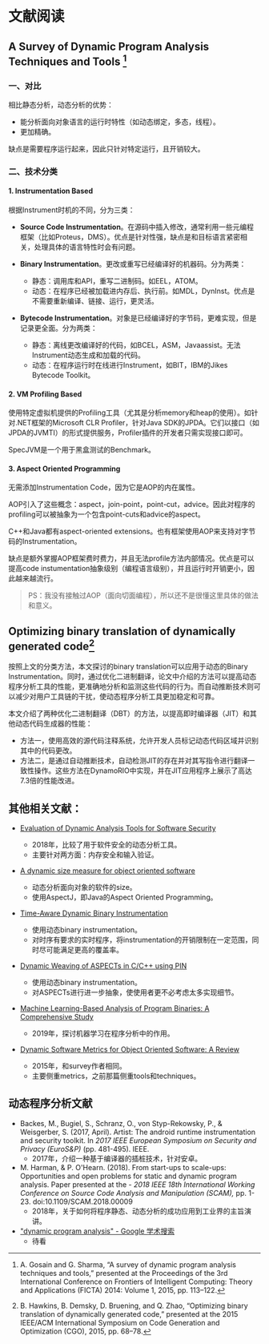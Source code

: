 # 文献阅读

## A Survey of Dynamic Program Analysis Techniques and Tools [^1]

### 一、对比

相比静态分析，动态分析的优势：

- 能分析面向对象语言的运行时特性（如动态绑定，多态，线程）。
- 更加精确。

缺点是需要程序运行起来，因此只针对特定运行，且开销较大。

### 二、技术分类

#### 1. Instrumentation Based

根据Instrument时机的不同，分为三类：

- **Source Code Instrumentation**。在源码中插入修改，通常利用一些元编程框架（比如Proteus，DMS）。优点是针对性强，缺点是和目标语言紧密相关，处理具体的语言特性时会有问题。

- **Binary Instrumentation**。更改或重写已经编译好的机器码。分为两类：
  - 静态：调用库和API，重写二进制码。如EEL，ATOM。
  - 动态：在程序已经被加载进内存后、执行前。如MDL，DynInst。优点是不需要重新编译、链接、运行，更灵活。

- **Bytecode Instrumentation**。对象是已经编译好的字节码，更难实现，但是记录更全面。分为两类：
  - 静态：离线更改编译好的代码，如BCEL，ASM，Javaassist。无法Instrument动态生成和加载的代码。
  - 动态：在程序运行时在线进行Instrument，如BIT，IBM的Jikes Bytecode Toolkit。

#### 2. VM Profiling Based

使用特定虚拟机提供的Profiling工具（尤其是分析memory和heap的使用）。如针对.NET框架的Microsoft CLR Profiler，针对Java SDK的JPDA。它们以接口（如JPDA的JVMTI）的形式提供服务，Profiler插件的开发者只需实现接口即可。

SpecJVM是一个用于黑盒测试的Benchmark。

#### 3. Aspect Oriented Programming

无需添加Instrumentation Code，因为它是AOP的内在属性。

AOP引入了这些概念：aspect，join-point，point-cut，advice。因此对程序的profiling可以被抽象为一个包含point-cuts和advice的aspect。

C++和Java都有aspect-oriented extensions。也有框架使用AOP来支持对字节码的Instrumentation。

缺点是额外掌握AOP框架费时费力，并且无法profile方法内部情况。优点是可以提高code instumentation抽象级别（编程语言级别），并且运行时开销更小，因此越来越流行。

> PS：我没有接触过AOP（面向切面编程），所以还不是很懂这里具体的做法和意义。 



[^1]: A. Gosain and G. Sharma, “A survey of dynamic program analysis techniques and tools,” presented at the Proceedings of the 3rd International Conference on Frontiers of Intelligent Computing: Theory and Applications (FICTA) 2014: Volume 1, 2015, pp. 113–122.



## Optimizing binary translation of dynamically generated code[^2]

按照上文的分类方法，本文探讨的binary translation可以应用于动态的Binary Instrumentation。同时，通过优化二进制翻译，论文中介绍的方法可以提高动态程序分析工具的性能，更准确地分析和监测这些代码的行为。而自动推断技术则可以减少对用户工具链的干扰，使动态程序分析工具更加稳定和可靠。

本文介绍了两种优化二进制翻译（DBT）的方法，以提高即时编译器（JIT）和其他动态代码生成器的性能：

- 方法一，使用高效的源代码注释系统，允许开发人员标记动态代码区域并识别其中的代码更改。
- 方法二，是通过自动推断技术，自动检测JIT的存在并对其写指令进行翻译一致性操作。这些方法在DynamoRIO中实现，并在JIT应用程序上展示了高达7.3倍的性能改进。



[^2]: B. Hawkins, B. Demsky, D. Bruening, and Q. Zhao, “Optimizing binary translation of dynamically generated code,” presented at the 2015 IEEE/ACM International Symposium on Code Generation and Optimization (CGO), 2015, pp. 68–78.



## 其他相关文献：

- [Evaluation of Dynamic Analysis Tools for Software Security](https://www.semanticscholar.org/paper/Evaluation-of-Dynamic-Analysis-Tools-for-Software-Lescisin-Mahmoud/1a9beb24129f6dcfe45b53b344fe54bc569ed81d)
  - 2018年，比较了用于软件安全的动态分析工具。
  - 主要针对两方面：内存安全和输入验证。

- [A dynamic size measure for object oriented software](https://www.semanticscholar.org/paper/A-dynamic-size-measure-for-object-oriented-software-Gosain-Sharma/f2d951183baac0b0b1f1f181dae7d88d292a3a7e)
  - 动态分析面向对象的软件的size。
  - 使用AspectJ，即Java的Aspect Oriented Programming。

- [Time-Aware Dynamic Binary Instrumentation](https://www.semanticscholar.org/paper/Time-Aware-Dynamic-Binary-Instrumentation-Arafa/1a7a3382b2fffb0695cdcef462a0dcec0358b779)
  - 使用动态binary instrumentation。
  - 对时序有要求的实时程序，将instrumentation的开销限制在一定范围，同时尽可能满足更高的覆盖率。
- [Dynamic Weaving of ASPECTs in C/C++ using PIN](https://www.semanticscholar.org/paper/Dynamic-Weaving-of-ASPECTs-in-C-C%2B%2B-using-PIN-Chatterjee-Bose/20d5e57566fa237474520cd826cea324cbde50f1)
  - 使用动态binary instrumentation。
  - 对ASPECTs进行进一步抽象，使使用者更不必考虑太多实现细节。
- [Machine Learning-Based Analysis of Program Binaries: A Comprehensive Study](https://www.semanticscholar.org/paper/Machine-Learning-Based-Analysis-of-Program-A-Study-Xue-Sun/300be38e8eb24178902e193b81f4a67ab8424d61)
  - 2019年，探讨机器学习在程序分析中的作用。

- [Dynamic Software Metrics for Object Oriented Software: A Review](https://www.semanticscholar.org/paper/Dynamic-Software-Metrics-for-Object-Oriented-A-Gosain-Sharma/cd5fed2cd4f64fb72df82b1733eb7d82e13d5a3d)
  - 2015年，和survey作者相同。
  - 主要侧重metrics，之前那篇侧重tools和techniques。



## 动态程序分析文献

- Backes, M., Bugiel, S., Schranz, O., von Styp-Rekowsky, P., & Weisgerber, S. (2017, April). Artist: The android runtime instrumentation and security toolkit. In *2017 IEEE European Symposium on Security and Privacy (EuroS&P)* (pp. 481-495). IEEE.
  - 2017年，介绍一种基于编译器的插桩技术，针对安卓。
- M. Harman, & P. O'Hearn. (2018). From start-ups to scale-ups: Opportunities and open problems for static and dynamic program analysis. Paper presented at the *- 2018 IEEE 18th International Working Conference on Source Code Analysis and Manipulation (SCAM),* pp. 1-23. doi:10.1109/SCAM.2018.00009
  - 2018年，关于如何将程序静态、动态分析的成功应用到工业界的主旨演讲。
- ["dynamic program analysis" - Google 学术搜索](https://scholar.google.com/scholar?start=0&q="dynamic+program+analysis"&hl=zh-CN&scisbd=1&as_sdt=0,5)
  - 待看
